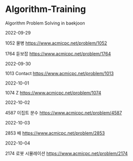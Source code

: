 # Algorithm-Training
Algorithm Problem Solving in baekjoon

2022-09-29

1052	물병		https://www.acmicpc.net/problem/1052

1764	듣보잡		https://www.acmicpc.net/problem/1764

2022-09-30

1013	Contact		https://www.acmicpc.net/problem/1013

2022-10-01

1074	Z			https://www.acmicpc.net/problem/1074

2022-10-02

4587	이집트 분수		https://www.acmicpc.net/problem/4587

2022-10-03

2853	배			https://www.acmicpc.net/problem/2853

2022-10-04

2174	로봇 시뮬레이션	https://www.acmicpc.net/problem/2174